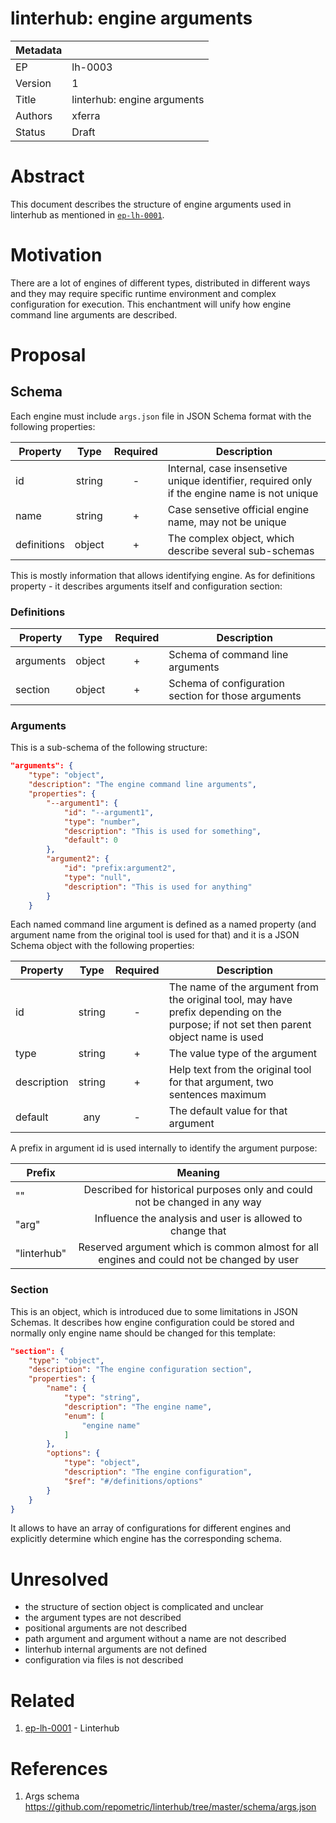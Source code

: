 # linterhub: engine arguments

| Metadata     |                                         |
| ------------ |-----------------------------------------|
| EP           | lh-0003                                 |
| Version      | 1                                       |
| Title        | linterhub: engine arguments             |
| Authors      | xferra                                  |
| Status       | Draft                                   |

# Abstract

This document describes the structure of engine arguments used in linterhub as mentioned in [`ep-lh-0001`](#related).

# Motivation

There are a lot of engines of different types, distributed in different ways and they may require specific runtime environment and complex configuration for execution. This enchantment will unify how engine command line arguments are described.

# Proposal

## Schema

Each engine must include `args.json` file in JSON Schema format with the following properties:

| Property    | Type     | Required | Description |
| -           | :-:      | :-:      | -           |
| id          | string   | -        | Internal, case insensetive unique identifier, required only if the engine name is not unique |
| name        | string   | +        | Case sensetive official engine name, may not be unique |
| definitions | object   | +        | The complex object, which describe several sub-schemas |

This is mostly information that allows identifying engine. As for definitions property - it describes arguments itself and configuration section:

### Definitions

| Property    | Type     | Required | Description |
| -           | :-:      | :-:      | -           |
| arguments   | object   | +        | Schema of command line arguments |
| section     | object   | +        | Schema of configuration section for those arguments |

### Arguments

This is a sub-schema of the following structure:

```json
"arguments": {
    "type": "object",
    "description": "The engine command line arguments",
    "properties": {
        "--argument1": {
            "id": "--argument1",
            "type": "number",
            "description": "This is used for something",
            "default": 0
        },
        "argument2": {
            "id": "prefix:argument2",
            "type": "null",
            "description": "This is used for anything"
        }
    }
```

Each named command line argument is defined as a named property (and argument name from the original tool is used for that) and it is a JSON Schema object with the following properties:

| Property    | Type     | Required | Description |
| -           | :-:      | :-:      | -           |
| id          | string   | -        | The name of the argument from the original tool, may have prefix depending on the purpose; if not set then parent object name is used |
| type        | string   | +        | The value type of the argument |
| description | string   | +        | Help text from the original tool for that argument, two sentences maximum |
| default     | any      | -        | The default value for that argument |

A prefix in argument id is used internally to identify the argument purpose:

| Prefix      | Meaning  | 
| -           | :-:      |
| ""          | Described for historical purposes only and could not be changed in any way |
| "arg"       | Influence the analysis and user is allowed to change that |
| "linterhub" | Reserved argument which is common almost for all engines and could not be changed by user |

### Section

This is an object, which is introduced due to some limitations in JSON Schemas. It describes how engine configuration could be stored and normally only engine name should be changed for this template:

```json
"section": {
    "type": "object",
    "description": "The engine configuration section",
    "properties": {
        "name": {
            "type": "string",
            "description": "The engine name",
            "enum": [
                "engine name"
            ]
        },
        "options": {
            "type": "object",
            "description": "The engine configuration",
            "$ref": "#/definitions/options"
        }
    }
}
```

It allows to have an array of configurations for different engines and explicitly determine which engine has the corresponding schema.

# Unresolved

- the structure of section object is complicated and unclear
- the argument types are not described
- positional arguments are not described
- path argument and argument without a name are not described
- linterhub internal arguments are not defined
- configuration via files is not described

# Related

1. [ep-lh-0001](ep-lh-0001.md) - Linterhub

# References

1. Args schema https://github.com/repometric/linterhub/tree/master/schema/args.json
